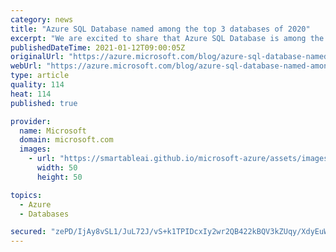 ```yaml
---
category: news
title: "Azure SQL Database named among the top 3 databases of 2020"
excerpt: "We are excited to share that Azure SQL Database is among the most popular databases of 2020 according to DB-Engines, who recently announced their DBMS of the Year award. "
publishedDateTime: 2021-01-12T09:00:05Z
originalUrl: "https://azure.microsoft.com/blog/azure-sql-database-named-among-the-top-3-databases-of-2020/"
webUrl: "https://azure.microsoft.com/blog/azure-sql-database-named-among-the-top-3-databases-of-2020/"
type: article
quality: 114
heat: 114
published: true

provider:
  name: Microsoft
  domain: microsoft.com
  images:
    - url: "https://smartableai.github.io/microsoft-azure/assets/images/organizations/microsoft.com-50x50.jpg"
      width: 50
      height: 50

topics:
  - Azure
  - Databases

secured: "zePD/IjAy8vSL1/JuL72J/vS+k1TPIDcxIy2wr2QB422kBQV3kZUqy/XdyEuWN8BiX1yXd+ASzC/zGnMy0aQoAilpTxS57fKZLG5IPtJb6KoJiFSWW3ZrXndvqSxmGt266FM45tbFDJSXQUn7B6c1+V0DbazcoLT8SRkL9bvWlXuMeWJHAG3sdyc+ZjZbdRaRPdkdxTZTfBq8mxnOLESHrOBbfSQJWNP9Qc5rT+BkmXfwIOBYnqLmIRyoBwMDrQvvsrLZHLGiyE81+NBE9yhARtHmDt3CiL5dY1RppPrxXyEXH3C+5EIn8VGBb+vnKTjzPlqQLybdo8UmmX7Giy/BL3pG3GPOFIn4HHYrX0aACA=;N0yAJ9ld5XVj6QkmERX4QA=="
---
```


